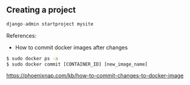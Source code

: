 ## Creating a project

```python
django-admin startproject mysite
```

References: 
- How to commit docker images after changes

```cmd
$ sudo docker ps -a
$ sudo docker commit [CONTAINER_ID] [new_image_name]
```

https://phoenixnap.com/kb/how-to-commit-changes-to-docker-image